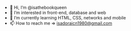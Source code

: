- 👋 Hi, I’m @isathebookqueen
- 👀 I’m interested in front-end, database and web
- 🌱 I’m currently learning HTML, CSS, networks and mobile
- 📫 How to reach me => isadoraicn1980@gmail.com
